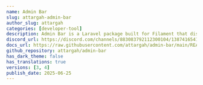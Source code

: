 ```yaml
---
name: Admin Bar
slug: attargah-admin-bar
author_slug: attargah
categories: [developer-tool]
description: Admin Bar is a Laravel package built for Filament that displays a fixed admin bar on the frontend of your site when a user is logged in.
discord_url: https://discord.com/channels/883083792112300104/1387416541469085867
docs_url: https://raw.githubusercontent.com/attargah/admin-bar/main/README.md
github_repository: attargah/admin-bar
has_dark_theme: false
has_translations: true
versions: [3, 4]
publish_date: 2025-06-25
---
```


